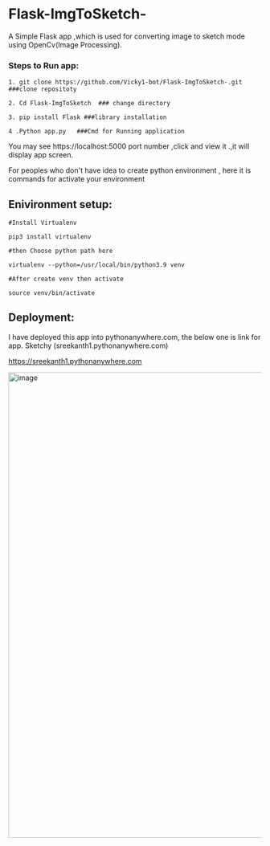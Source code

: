 # Flask-ImgToSketch-
A Simple Flask app ,which is used for converting image to sketch mode using OpenCv(Image Processing).
### Steps to Run app:
    1. git clone https://github.com/Vicky1-bot/Flask-ImgToSketch-.git   ###clone repositoty

    2. Cd Flask-ImgToSketch  ### change directory 

    3. pip install Flask ###library installation

    4 .Python app.py   ###Cmd for Running application

You may see https://localhost:5000 port number ,click and view it .,it will display app screen.

For peoples who don't have idea to create python environment , here it is commands for activate your environment

## Enivironment setup:

    #Install Virtualenv

    pip3 install virtualenv

    #then Choose python path here

    virtualenv --python=/usr/local/bin/python3.9 venv

    #After create venv then activate

    source venv/bin/activate

## Deployment: 
I have deployed this app into pythonanywhere.com, the below one is link for app.
Sketchy (sreekanth1.pythonanywhere.com)

https://sreekanth1.pythonanywhere.com

<img width="927" alt="image" src="https://user-images.githubusercontent.com/76062756/206211410-5ad4a054-6109-419e-8556-740c7cd5d16e.png">

